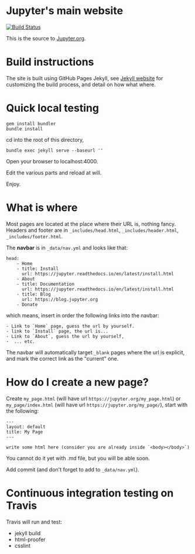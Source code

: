 # Jupyter's main website

[![Build Status](https://travis-ci.org/jupyter/jupyter.github.io.svg?branch=master)](https://travis-ci.org/jupyter/jupyter.github.io)

This is the source to [Jupyter.org](http://jupyter.org/).

# Build instructions

The site is built using GitHub Pages Jekyll, see [Jekyll
website](http://jekyllrb.com/) for customizing the build process, and detail on how
what where.

# Quick local testing

```
gem install bundler
bundle install
```

cd into the root of this directory,

```
bundle exec jekyll serve --baseurl ''
```

Open your browser to localhost:4000.

Edit the various parts and reload at will.

Enjoy.

# What is where

Most pages are located at the place where their URL is, nothing fancy.  Headers
and footer are in `_includes/head.html`, `_includes/header.html`,
`_includes/footer.html`.

The **navbar** is in `_data/nav.yml` and looks like that:

```
head:
    - Home
    - title: Install
      url: https://jupyter.readthedocs.io/en/latest/install.html
    - About
    - title: Documentation
      url: https://jupyter.readthedocs.io/en/latest/install.html
    - title: Blog
      url: https://blog.jupyter.org
    - Donate
```

which means, insert in order the following links into the navbar:

    - Link to `Home` page, guess the url by yourself. 
    - link to `Install` page, the url is...
    - Link to `About`, guess the url by yourself, 
    -  ... etc.

The navbar will automatically target `_blank` pages where the url is explicit,
and mark the correct link as the "current" one.

# How do I create a new page?

Create `my_page.html` (will have url `https://jupyter.org/my_page.html`)
or `my_page/index.html` (will have url `https://jupyter.org/my_page/`), start with the following:

```
---
layout: default
title: My Page
---

write some html here (consider you are already inside `<body></body>`)
```

You cannot do it yet with .md file, but you will be able soon.

Add commit (and don't forget to add to `_data/nav.yml`).

# Continuous integration testing on Travis

Travis will run and test:

- jekyll build
- html-proofer
- csslint

